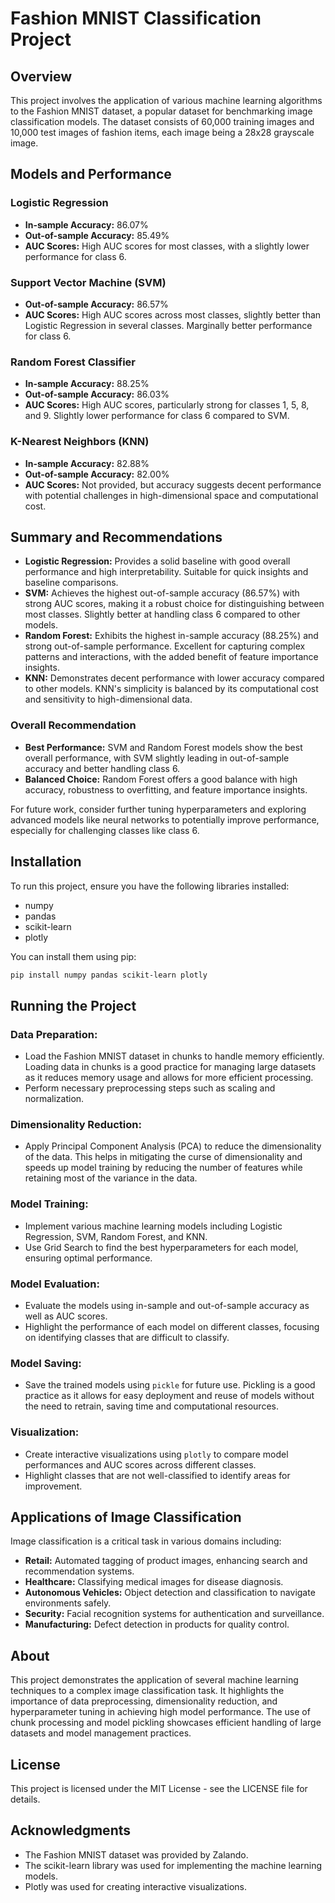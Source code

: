 # Fashion MNIST Classification Project

## Overview
This project involves the application of various machine learning algorithms to the Fashion MNIST dataset, a popular dataset for benchmarking image classification models. The dataset consists of 60,000 training images and 10,000 test images of fashion items, each image being a 28x28 grayscale image.

## Models and Performance

### Logistic Regression
- **In-sample Accuracy:** 86.07%
- **Out-of-sample Accuracy:** 85.49%
- **AUC Scores:** High AUC scores for most classes, with a slightly lower performance for class 6.

### Support Vector Machine (SVM)
- **Out-of-sample Accuracy:** 86.57%
- **AUC Scores:** High AUC scores across most classes, slightly better than Logistic Regression in several classes. Marginally better performance for class 6.

### Random Forest Classifier
- **In-sample Accuracy:** 88.25%
- **Out-of-sample Accuracy:** 86.03%
- **AUC Scores:** High AUC scores, particularly strong for classes 1, 5, 8, and 9. Slightly lower performance for class 6 compared to SVM.

### K-Nearest Neighbors (KNN)
- **In-sample Accuracy:** 82.88%
- **Out-of-sample Accuracy:** 82.00%
- **AUC Scores:** Not provided, but accuracy suggests decent performance with potential challenges in high-dimensional space and computational cost.

## Summary and Recommendations
- **Logistic Regression:** Provides a solid baseline with good overall performance and high interpretability. Suitable for quick insights and baseline comparisons.
- **SVM:** Achieves the highest out-of-sample accuracy (86.57%) with strong AUC scores, making it a robust choice for distinguishing between most classes. Slightly better at handling class 6 compared to other models.
- **Random Forest:** Exhibits the highest in-sample accuracy (88.25%) and strong out-of-sample performance. Excellent for capturing complex patterns and interactions, with the added benefit of feature importance insights.
- **KNN:** Demonstrates decent performance with lower accuracy compared to other models. KNN's simplicity is balanced by its computational cost and sensitivity to high-dimensional data.

### Overall Recommendation
- **Best Performance:** SVM and Random Forest models show the best overall performance, with SVM slightly leading in out-of-sample accuracy and better handling class 6.
- **Balanced Choice:** Random Forest offers a good balance with high accuracy, robustness to overfitting, and feature importance insights.

For future work, consider further tuning hyperparameters and exploring advanced models like neural networks to potentially improve performance, especially for challenging classes like class 6.

## Installation

To run this project, ensure you have the following libraries installed:
- numpy
- pandas
- scikit-learn
- plotly

You can install them using pip:
```bash
pip install numpy pandas scikit-learn plotly
```

## Running the Project

### Data Preparation:
- Load the Fashion MNIST dataset in chunks to handle memory efficiently. Loading data in chunks is a good practice for managing large datasets as it reduces memory usage and allows for more efficient processing.
- Perform necessary preprocessing steps such as scaling and normalization.

### Dimensionality Reduction:
- Apply Principal Component Analysis (PCA) to reduce the dimensionality of the data. This helps in mitigating the curse of dimensionality and speeds up model training by reducing the number of features while retaining most of the variance in the data.

### Model Training:
- Implement various machine learning models including Logistic Regression, SVM, Random Forest, and KNN.
- Use Grid Search to find the best hyperparameters for each model, ensuring optimal performance.

### Model Evaluation:
- Evaluate the models using in-sample and out-of-sample accuracy as well as AUC scores.
- Highlight the performance of each model on different classes, focusing on identifying classes that are difficult to classify.

### Model Saving:
- Save the trained models using `pickle` for future use. Pickling is a good practice as it allows for easy deployment and reuse of models without the need to retrain, saving time and computational resources.

### Visualization:
- Create interactive visualizations using `plotly` to compare model performances and AUC scores across different classes.
- Highlight classes that are not well-classified to identify areas for improvement.

## Applications of Image Classification
Image classification is a critical task in various domains including:
- **Retail:** Automated tagging of product images, enhancing search and recommendation systems.
- **Healthcare:** Classifying medical images for disease diagnosis.
- **Autonomous Vehicles:** Object detection and classification to navigate environments safely.
- **Security:** Facial recognition systems for authentication and surveillance.
- **Manufacturing:** Defect detection in products for quality control.

## About
This project demonstrates the application of several machine learning techniques to a complex image classification task. It highlights the importance of data preprocessing, dimensionality reduction, and hyperparameter tuning in achieving high model performance. The use of chunk processing and model pickling showcases efficient handling of large datasets and model management practices.

## License
This project is licensed under the MIT License - see the LICENSE file for details.

## Acknowledgments
- The Fashion MNIST dataset was provided by Zalando.
- The scikit-learn library was used for implementing the machine learning models.
- Plotly was used for creating interactive visualizations.
